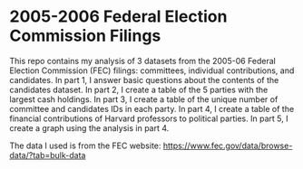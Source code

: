 # 2005-2006 Federal Election Commission Filings

This repo contains my analysis of 3 datasets from the 2005-06 Federal Election Commission (FEC) filings: committees, individual contributions, and candidates. In part 1, I answer basic questions about the contents of the candidates dataset. In part 2, I create a table of the 5 parties with the largest cash holdings. In part 3, I create a table of the unique number of committee and candidates IDs in each party. In part 4, I create a table of the financial contributions of Harvard professors to political parties. In part 5, I create a graph using the analysis in part 4. 

The data I used is from the FEC website: https://www.fec.gov/data/browse-data/?tab=bulk-data

